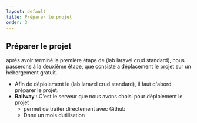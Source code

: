 ```yaml
---
layout: default
title: Préparer le projet
order: 3
---
```

## Préparer le projet
après avoir terminé la première étape de (lab laravel crud standard), nous passerons à la deuxième étape, que consiste a déplacement le projet sur un hébergement gratuit.

- Afin de déploiement le (lab laravel crud standard), il faut d'abord préparer le projet.
- **Railway** : C'est le serveur que nous avons choisi pour déploiement le projet
  - permet de traiter directement avec Github
  - Dnne un mois dutilisation 
<!-- new slide -->